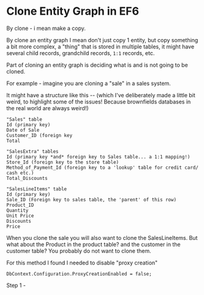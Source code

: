 # Clone Entity Graph in EF6

By clone - i mean make a copy.

By clone an entity graph I mean don't just copy 1 entity, but copy something a bit more complex, a "thing" that is stored in multiple tables, it might have several child records, grandchild records, `1:1` records, etc.

Part of cloning an entity graph is deciding what is and is not going to be cloned.

For example - imagine you are cloning a "sale" in a sales system. 

It might have a structure like this -- (which I've deliberately made a little bit weird, to highlight some of the issues! Because brownfields databases in the real world are always weird!)

	"Sales" table
	Id (primary key)
	Date of Sale
	Customer_ID (foreign key
	Total 
	
	"SalesExtra" tables
	Id (primary key *and* foreign key to Sales table... a 1:1 mapping!)
	Store_Id (foreign key to the store table)
	Method_of_Payment_Id (foreign key to a 'lookup' table for credit card/ cash etc.)
	Total_Discounts
	
	"SalesLineItems" table
	Id (primary key)
	Sale_ID (Foreign key to sales table, the 'parent' of this row)
	Product_ID
	Quantity
	Unit Price
	Discounts
	Price

When you clone the sale you will also want to clone the SalesLineItems. But what about the Product in the product table? and the customer in the customer table? You probably do not want to clone them. 


For this method I found I needed to disable "proxy creation"

	DbContext.Configuration.ProxyCreationEnabled = false;


Step 1 - 
